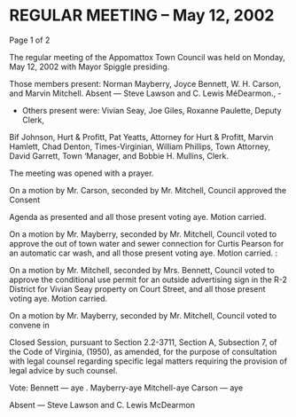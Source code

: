 # REGULAR MEETING – May 12, 2002

Page 1 of 2


The regular meeting of the Appomattox Town Council was held on Monday, May 12,
2002 with Mayor Spiggle presiding.

Those members present: Norman Mayberry, Joyce Bennett, W. H. Carson, and Marvin
Mitchell. Absent — Steve Lawson and C. Lewis MéDearmon., -

* Others present were: Vivian Seay, Joe Giles, Roxanne Paulette, Deputy Clerk,

Bif Johnson, Hurt & Profitt, Pat Yeatts, Attorney for Hurt & Profitt, Marvin Hamlett,
Chad Denton, Times-Virginian, William Phillips, Town Attorney, David Garrett, Town
‘Manager, and Bobbie H. Mullins, Clerk.

The meeting was opened with a prayer.

On a motion by Mr. Carson, seconded by Mr. Mitchell, Council approved the Consent

Agenda as presented and all those present voting aye. Motion carried.

On a motion by Mr. Mayberry, seconded by Mr. Mitchell, Council voted to approve the
out of town water and sewer connection for Curtis Pearson for an automatic car wash,
and all those present voting aye. Motion carried. :

On a motion by Mr. Mitchell, seconded by Mrs. Bennett, Council voted to approve the
conditional use permit for an outside advertising sign in the R-2 District for Vivian Seay
property on Court Street, and all those present voting aye. Motion carried.

On a motion by Mr. Mayberry, seconded by Mr. Mitchell, Council voted to convene in

Closed Session, pursuant to Section 2.2-3711, Section A, Subsection 7, of the Code of
Virginia, (1950), as amended, for the purpose of consultation with legal counsel
regarding specific legal matters requiring the provision of legal advice by such counsel.

Vote:
Bennett — aye . Mayberry-aye Mitchell-aye
Carson — aye

Absent — Steve Lawson and C. Lewis McDearmon